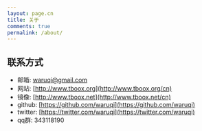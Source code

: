 ```yaml
---
layout: page.cn
title: 关于
comments: true
permalink: /about/
---
```


## 联系方式

* 邮箱: [waruqi@gmail.com](waruqi@gmail.com)
* 网站: [http://www.tboox.org](http://www.tboox.org/cn)
* 镜像: [http://www.tboox.net](http://www.tboox.net/cn)
* github: [https://github.com/waruqi](https://github.com/waruqi)
* twitter: [https://twitter.com/waruqi](https://twitter.com/waruqi)
* qq群: 343118190

